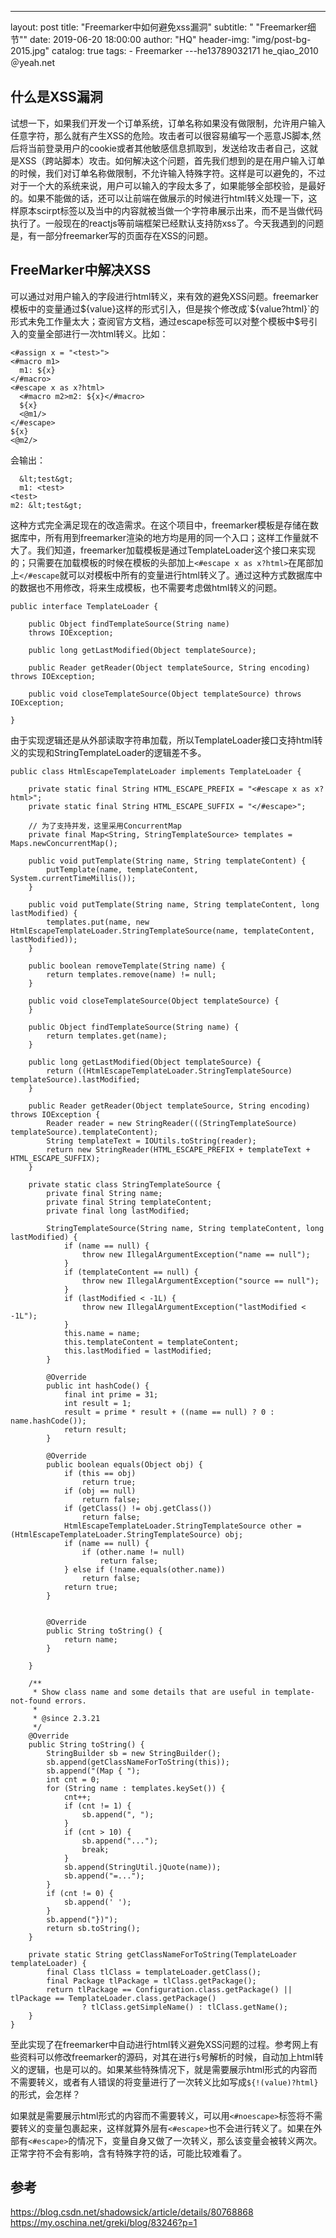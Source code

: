 ---
layout:     post
title:      "Freemarker中如何避免xss漏洞"
subtitle:   " \"Freemarker细节\""
date:       2019-06-20 18:00:00
author:     "HQ"
header-img: "img/post-bg-2015.jpg"
catalog: true
tags:
    - Freemarker
---he13789032171
he_qiao_2010＠yeah.net
## 什么是XSS漏洞
试想一下，如果我们开发一个订单系统，订单名称如果没有做限制，允许用户输入任意字符，那么就有产生XSS的危险。攻击者可以很容易编写一个恶意JS脚本,然后将当前登录用户的cookie或者其他敏感信息抓取到，发送给攻击者自己，这就是XSS（跨站脚本）攻击。如何解决这个问题，首先我们想到的是在用户输入订单的时候，我们对订单名称做限制，不允许输入特殊字符。这样是可以避免的，不过对于一个大的系统来说，用户可以输入的字段太多了，如果能够全部校验，是最好的。如果不能做的话，还可以让前端在做展示的时候进行html转义处理一下，这样原本scirpt标签以及当中的内容就被当做一个字符串展示出来，而不是当做代码执行了。一般现在的reactjs等前端框架已经默认支持防xss了。今天我遇到的问题是，有一部分freemarker写的页面存在XSS的问题。

## FreeMarker中解决XSS
可以通过对用户输入的字段进行html转义，来有效的避免XSS问题。freemarker模板中的变量通过${value}这样的形式引入，但是挨个修改成`${value?html}`的形式未免工作量太大；查阅官方文档，通过escape标签可以对整个模板中$号引入的变量全部进行一次html转义。比如：
```
<#assign x = "<test>">
<#macro m1>
  m1: ${x}
</#macro>
<#escape x as x?html>
  <#macro m2>m2: ${x}</#macro>
  ${x}
  <@m1/>
</#escape>
${x}
<@m2/>
```
会输出：
```
  &lt;test&gt;
  m1: <test>
<test>
m2: &lt;test&gt;
```

这种方式完全满足现在的改造需求。在这个项目中，freemarker模板是存储在数据库中，所有用到freemarker渲染的地方均是用的同一个入口；这样工作量就不大了。我们知道，freemarker加载模板是通过TemplateLoader这个接口来实现的；只需要在加载模板的时候在模板的头部加上`<#escape x as x?html>`在尾部加上`</#escape`就可以对模板中所有的变量进行html转义了。通过这种方式数据库中的数据也不用修改，将来生成模板，也不需要考虑做html转义的问题。

```
public interface TemplateLoader {
	
    public Object findTemplateSource(String name)
    throws IOException;

    public long getLastModified(Object templateSource);
  
    public Reader getReader(Object templateSource, String encoding) throws IOException;
 
    public void closeTemplateSource(Object templateSource) throws IOException;
    
}
```
由于实现逻辑还是从外部读取字符串加载，所以TemplateLoader接口支持html转义的实现和StringTemplateLoader的逻辑差不多。

```
public class HtmlEscapeTemplateLoader implements TemplateLoader {

    private static final String HTML_ESCAPE_PREFIX = "<#escape x as x?html>";
    private static final String HTML_ESCAPE_SUFFIX = "</#escape>";

    // 为了支持并发，这里采用ConcurrentMap
    private final Map<String, StringTemplateSource> templates = Maps.newConcurrentMap();

    public void putTemplate(String name, String templateContent) {
        putTemplate(name, templateContent, System.currentTimeMillis());
    }

    public void putTemplate(String name, String templateContent, long lastModified) {
        templates.put(name, new HtmlEscapeTemplateLoader.StringTemplateSource(name, templateContent, lastModified));
    }

    public boolean removeTemplate(String name) {
        return templates.remove(name) != null;
    }

    public void closeTemplateSource(Object templateSource) {
    }

    public Object findTemplateSource(String name) {
        return templates.get(name);
    }

    public long getLastModified(Object templateSource) {
        return ((HtmlEscapeTemplateLoader.StringTemplateSource) templateSource).lastModified;
    }

    public Reader getReader(Object templateSource, String encoding) throws IOException {
        Reader reader = new StringReader(((StringTemplateSource) templateSource).templateContent);
        String templateText = IOUtils.toString(reader);
        return new StringReader(HTML_ESCAPE_PREFIX + templateText + HTML_ESCAPE_SUFFIX);
    }

    private static class StringTemplateSource {
        private final String name;
        private final String templateContent;
        private final long lastModified;

        StringTemplateSource(String name, String templateContent, long lastModified) {
            if (name == null) {
                throw new IllegalArgumentException("name == null");
            }
            if (templateContent == null) {
                throw new IllegalArgumentException("source == null");
            }
            if (lastModified < -1L) {
                throw new IllegalArgumentException("lastModified < -1L");
            }
            this.name = name;
            this.templateContent = templateContent;
            this.lastModified = lastModified;
        }

        @Override
        public int hashCode() {
            final int prime = 31;
            int result = 1;
            result = prime * result + ((name == null) ? 0 : name.hashCode());
            return result;
        }

        @Override
        public boolean equals(Object obj) {
            if (this == obj)
                return true;
            if (obj == null)
                return false;
            if (getClass() != obj.getClass())
                return false;
            HtmlEscapeTemplateLoader.StringTemplateSource other = (HtmlEscapeTemplateLoader.StringTemplateSource) obj;
            if (name == null) {
                if (other.name != null)
                    return false;
            } else if (!name.equals(other.name))
                return false;
            return true;
        }


        @Override
        public String toString() {
            return name;
        }

    }

    /**
     * Show class name and some details that are useful in template-not-found errors.
     *
     * @since 2.3.21
     */
    @Override
    public String toString() {
        StringBuilder sb = new StringBuilder();
        sb.append(getClassNameForToString(this));
        sb.append("(Map { ");
        int cnt = 0;
        for (String name : templates.keySet()) {
            cnt++;
            if (cnt != 1) {
                sb.append(", ");
            }
            if (cnt > 10) {
                sb.append("...");
                break;
            }
            sb.append(StringUtil.jQuote(name));
            sb.append("=...");
        }
        if (cnt != 0) {
            sb.append(' ');
        }
        sb.append("})");
        return sb.toString();
    }

    private static String getClassNameForToString(TemplateLoader templateLoader) {
        final Class tlClass = templateLoader.getClass();
        final Package tlPackage = tlClass.getPackage();
        return tlPackage == Configuration.class.getPackage() || tlPackage == TemplateLoader.class.getPackage()
                ? tlClass.getSimpleName() : tlClass.getName();
    }
}
```
至此实现了在freemarker中自动进行html转义避免XSS问题的过程。参考网上有些资料可以修改freemarker的源码，对其在进行`$`号解析的时候，自动加上html转义的逻辑，也是可以的。如果某些特殊情况下，就是需要展示html形式的内容而不需要转义，或者有人错误的将变量进行了一次转义比如写成`${!(value)?html}`的形式，会怎样？

如果就是需要展示html形式的内容而不需要转义，可以用`<#noescape>`标签将不需要转义的变量包裹起来，这样就算外层有`<#escape>`也不会进行转义了。如果在外部有`<#escape>`的情况下，变量自身又做了一次转义，那么该变量会被转义两次。正常字符不会有影响，含有特殊字符的话，可能比较难看了。

## 参考
https://blog.csdn.net/shadowsick/article/details/80768868
https://my.oschina.net/greki/blog/83246?p=1
